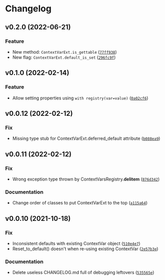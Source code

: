 # Changelog

<!--next-version-placeholder-->

## v0.2.0 (2022-06-21)
### Feature
* New method: `ContextVarExt.is_gettable` ([`77ff938`](https://github.com/vdmit11/contextvars-extras/commit/77ff9382bb72026905d86f0872e95316ee85a255))
* New flag: `ContextVarExt.default_is_set` ([`296fc9f`](https://github.com/vdmit11/contextvars-extras/commit/296fc9fefc00ce56020fd56556e98f4317987fb1))

## v0.1.0 (2022-02-14)
### Feature
* Allow setting properties using `with registry(var=value)` ([`0a02cf6`](https://github.com/vdmit11/contextvars-extras/commit/0a02cf6d0f263f743def3c8c66bf9e20302930c2))

## v0.0.12 (2022-02-12)
### Fix
* Missing type stub for ContextVarExt.deferred_default attribute ([`b088ea9`](https://github.com/vdmit11/contextvars-extras/commit/b088ea94fd9eaafdf802c8011e6224459d9b1958))

## v0.0.11 (2022-02-12)
### Fix
* Wrong exception type thrown by ContextVarsRegistry.__delitem__ ([`876d342`](https://github.com/vdmit11/contextvars-extras/commit/876d3421519b2a8fca71eb1c0f9c596a3e816b49))

### Documentation
* Change order of classes to put ContextVarExt to the top ([`a115a64`](https://github.com/vdmit11/contextvars-extras/commit/a115a64e67ccd554b7fdf2a204f3a740b83b5981))

## v0.0.10 (2021-10-18)
### Fix
* Inconsistent defaults with existing ContextVar object ([`510e4e7`](https://github.com/vdmit11/contextvars-extras/commit/510e4e7674e1ce4cbcb0ff6408ce99348fa07318))
* Reset_to_default() doesn't when re-using existing ContextVar ([`2e57b3e`](https://github.com/vdmit11/contextvars-extras/commit/2e57b3e66a212631a79a88aa1484aaca40ab7843))

### Documentation
* Delete useless CHANGELOG.md full of debugging leftovers ([`535565e`](https://github.com/vdmit11/contextvars-extras/commit/535565e5789204fbb85f609e74105a8152660fdd))
